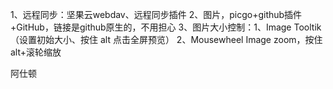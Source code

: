 1、远程同步：坚果云webdav、远程同步插件
2、图片，picgo+github插件+GitHub，链接是github原生的，不用担心
3、图片大小控制：1、Image Tooltik（设置初始大小、按住 alt 点击全屏预览） 2、Mousewheel Image zoom，按住 alt+滚轮缩放

阿仕顿